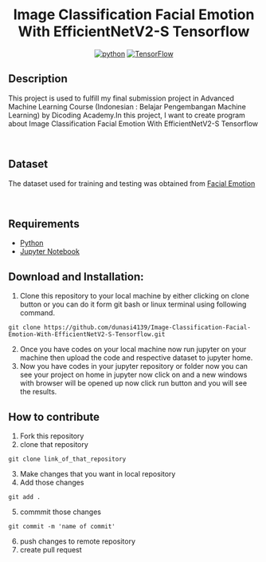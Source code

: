 <div align="center">

# Image Classification Facial Emotion With EfficientNetV2-S Tensorflow

[![python](https://img.shields.io/badge/-Python-blue?logo=python&logoColor=white)](https://github.com/pre-commit/pre-commit)
[![TensorFlow](https://img.shields.io/badge/TensorFlow-FF6F00?logo=tensorflow&logoColor=white)](https://www.tensorflow.org)

</div>

## Description

This project is used to fulfill my final submission project in Advanced Machine Learning Course (Indonesian : Belajar Pengembangan Machine Learning) by Dicoding Academy.In this project, I want to create program about Image Classification Facial Emotion With EfficientNetV2-S Tensorflow

<br>

## Dataset

The dataset used for training and testing was obtained from [Facial Emotion](https://www.kaggle.com/datasets/himanshuydv11/facial-emotion-dataset)

<br>

## Requirements

- [Python](https://www.python.org/?downloads)
- [Jupyter Notebook](https://www.dataquest.io/blog/jupyter-notebook-tutorial/)

## Download and Installation:

1. Clone this repository to your local machine by either clicking on clone button or you can do it form git bash or linux terminal using following command.

```
git clone https://github.com/dunasi4139/Image-Classification-Facial-Emotion-With-EfficientNetV2-S-Tensorflow.git
```

2. Once you have codes on your local machine now run jupyter on your machine then upload the code and respective dataset to jupyter home.
3. Now you have codes in your jupyter repository or folder now you can see your project on home in jupyter now click on and a new windows with browser will be opened up now click run button and you will see the results.

## How to contribute

1. Fork this repository
2. clone that repository

```
git clone link_of_that_repository
```

3. Make changes that you want in local repository
4. Add those changes

```
git add .
```

5. commmit those changes

```
git commit -m 'name of commit'
```

6. push changes to remote repository
7. create pull request
